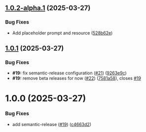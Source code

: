 ## [1.0.2-alpha.1](https://github.com/VReippainen/hevy-mcp-server/compare/v1.0.1...v1.0.2-alpha.1) (2025-03-27)


### Bug Fixes

* Add placeholder prompt and resource ([528b62e](https://github.com/VReippainen/hevy-mcp-server/commit/528b62eca19c3c852a55d3479d12fad103850284))

## [1.0.1](https://github.com/VReippainen/hevy-mcp-server/compare/v1.0.0...v1.0.1) (2025-03-27)


### Bug Fixes

* **#19:** fix semantic-release configuration ([#21](https://github.com/VReippainen/hevy-mcp-server/issues/21)) ([9263e9c](https://github.com/VReippainen/hevy-mcp-server/commit/9263e9c4024824613712eff111a0030cb16201fa))
* **#19:** remove beta releases for now ([#22](https://github.com/VReippainen/hevy-mcp-server/issues/22)) ([7581a58](https://github.com/VReippainen/hevy-mcp-server/commit/7581a58f6d6cc87e4274a08f770277e03237e4e5)), closes [#19](https://github.com/VReippainen/hevy-mcp-server/issues/19)

# 1.0.0 (2025-03-27)

### Bug Fixes

* add semantic-release ([#19](https://github.com/VReippainen/hevy-mcp-server/issues/19)) ([c4663d2](https://github.com/VReippainen/hevy-mcp-server/commit/c4663d2f15bf79f05b332f69b0df49ba7b9a92bd))

